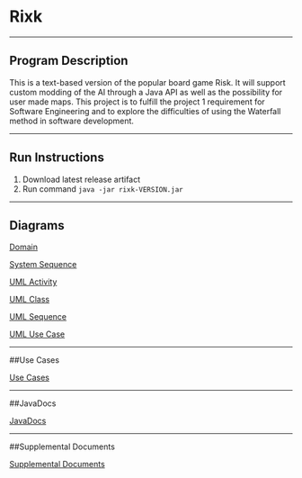 # Rixk

---
## Program Description
This is a text-based version of the popular board game Risk. It will support custom modding of the AI through a Java API as well as the possibility for user made maps. This project is to fulfill the project 1 requirement for Software Engineering and to explore the difficulties of using the Waterfall method in software development.

---
## Run Instructions
1. Download latest release artifact
2. Run command `java -jar rixk-VERSION.jar`

---
## Diagrams

[Domain](/docs/diagrams/Domain)

[System Sequence](/docs/diagrams/System_Sequence)

[UML Activity](/docs/diagrams/UML_Activity)

[UML Class](/docs/diagrams/UML_Class)

[UML Sequence](/docs/diagrams/UML_Sequence)

[UML Use Case](/docs/diagrams/UML_Use_Case)


---
##Use Cases

[Use Cases](/docs/use_cases)

---
##JavaDocs

[JavaDocs](/docs/javadocs)

---
##Supplemental Documents

[Supplemental Documents](/project1/docs/supplemental_documents)


